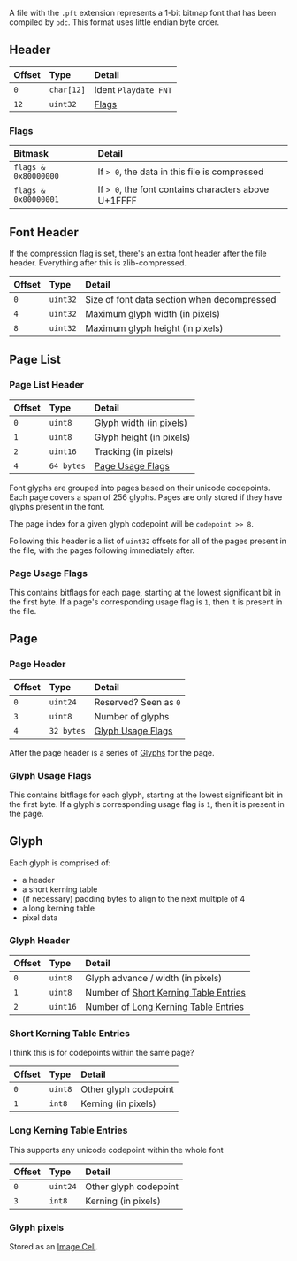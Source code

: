 A file with the `.pft` extension represents a 1-bit bitmap font that has been compiled by `pdc`. This format uses little endian byte order.

## Header

| Offset | Type      | Detail               |
|:-------|:----------|:---------------------|
| `0`    | `char[12]` | Ident `Playdate FNT` |
| `12`   | `uint32`   | [Flags](#flags) |

### Flags

| Bitmask             | Detail                                      |
|:--------------------|:--------------------------------------------|
| `flags & 0x80000000` | If `> 0`, the data in this file is compressed |
| `flags & 0x00000001` | If `> 0`, the font contains characters above U+1FFFF |

## Font Header

If the compression flag is set, there's an extra font header after the file header. Everything after this is zlib-compressed. 

| Offset | Type     | Detail |
|:-------|:---------|:--------------------------------|
| `0`    | `uint32`  | Size of font data section when decompressed |
| `4`    | `uint32`  | Maximum glyph width (in pixels) |
| `8`    | `uint32`  | Maximum glyph height (in pixels) |

## Page List

### Page List Header

| Offset | Type     | Detail |
|:-------|:---------|:--------------------------------|
| `0`    | `uint8`  | Glyph width (in pixels) |
| `1`    | `uint8`  | Glyph height (in pixels) |
| `2`    | `uint16`  | Tracking (in pixels) |
| `4`    | `64 bytes` | [Page Usage Flags](#page-usage-flags) |

Font glyphs are grouped into pages based on their unicode codepoints. Each page covers a span of 256 glyphs. Pages are only stored if they have glyphs present in the font.

The page index for a given glyph codepoint will be `codepoint >> 8`.

Following this header is a list of `uint32` offsets for all of the pages present in the file, with the pages following immediately after.

### Page Usage Flags

This contains bitflags for each page, starting at the lowest significant bit in the first byte. If a page's corresponding usage flag is `1`, then it is present in the file.

## Page

### Page Header

| Offset | Type     | Detail |
|:-------|:---------|:--------------------------------|
| `0`    | `uint24`  | Reserved? Seen as `0` |
| `3`    | `uint8`  | Number of glyphs |
| `4`    | `32 bytes`  | [Glyph Usage Flags](#glyph-usage-flags) |

After the page header is a series of [Glyphs](#glyph) for the page.

### Glyph Usage Flags

This contains bitflags for each glyph, starting at the lowest significant bit in the first byte. If a glyph's corresponding usage flag is `1`, then it is present in the page.

## Glyph

Each glyph is comprised of:
 - a header
 - a short kerning table
 - (if necessary) padding bytes to align to the next multiple of 4
 - a long kerning table
 - pixel data

### Glyph Header

| Offset | Type     | Detail |
|:-------|:---------|:--------------------------------|
| `0`    | `uint8`  | Glyph advance / width (in pixels) |
| `1`    | `uint8`  | Number of [Short Kerning Table Entries](#short-kerning-table-entries) |
| `2`    | `uint16`  | Number of [Long Kerning Table Entries](#long-kerning-table-entries) |

### Short Kerning Table Entries

I think this is for codepoints within the same page?

| Offset | Type     | Detail |
|:-------|:---------|:--------------------------------|
| `0`    | `uint8`  | Other glyph codepoint |
| `1`    | `int8`  | Kerning (in pixels) |

### Long Kerning Table Entries

This supports any unicode codepoint within the whole font

| Offset | Type     | Detail |
|:-------|:---------|:--------------------------------|
| `0`    | `uint24`  | Other glyph codepoint |
| `3`    | `int8`  | Kerning (in pixels) |

### Glyph pixels

Stored as an [Image Cell](/formats/pdi.md#image-cell).